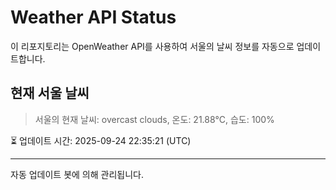 
# Weather API Status

이 리포지토리는 OpenWeather API를 사용하여 서울의 날씨 정보를 자동으로 업데이트합니다.

## 현재 서울 날씨
> 서울의 현재 날씨: overcast clouds, 온도: 21.88°C, 습도: 100%

⏳ 업데이트 시간: 2025-09-24 22:35:21 (UTC)

---
자동 업데이트 봇에 의해 관리됩니다.
